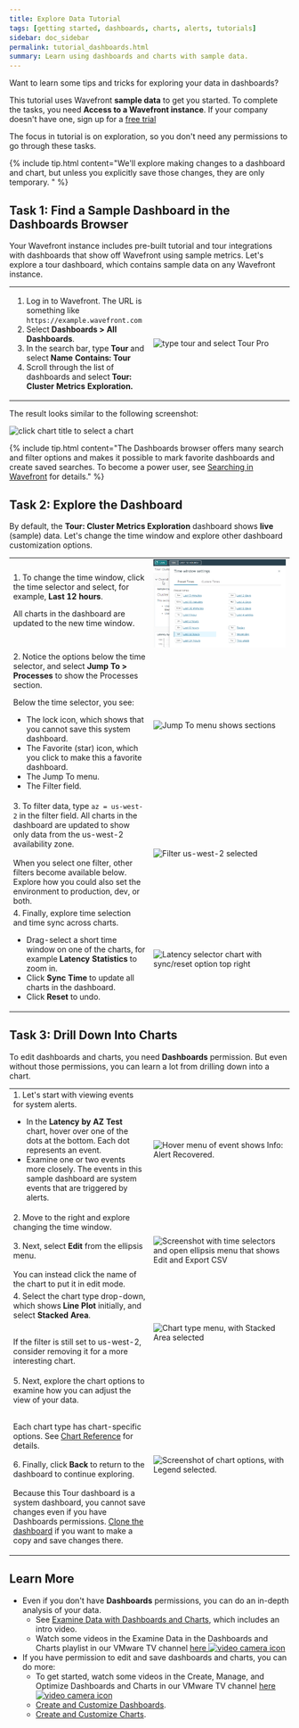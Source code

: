 ```yaml
---
title: Explore Data Tutorial
tags: [getting started, dashboards, charts, alerts, tutorials]
sidebar: doc_sidebar
permalink: tutorial_dashboards.html
summary: Learn using dashboards and charts with sample data.
---
```


Want to learn some tips and tricks for exploring your data in dashboards?

This tutorial uses Wavefront **sample data** to get you started. To complete the tasks, you need <strong>Access to a Wavefront instance</strong>. If your company doesn't have one, sign up for a <a href="https://tanzu.vmware.com/observability">free trial</a>

The focus in tutorial is on exploration, so you don't need any permissions to go through these tasks.

{% include tip.html content="We'll explore making changes to a dashboard and chart, but unless you explicitly save those changes, they are only temporary. " %}


## Task 1: Find a Sample Dashboard in the Dashboards Browser

Your Wavefront instance includes pre-built tutorial and tour integrations with dashboards that show off Wavefront using sample metrics. Let's explore a tour dashboard, which contains sample data on any Wavefront instance.

<table style="width: 100%;">
<tbody>
<tr>
<td width="50%">
<ol>
<li>Log in to Wavefront. The URL is something like <code>https://example.wavefront.com</code></li>
<li>Select <strong>Dashboards > All Dashboards</strong>.</li>
<li>In the search bar, type <strong>Tour</strong> and select <strong>Name Contains: Tour</strong></li>
<li>Scroll through the list of dashboards and select <strong>Tour: Cluster Metrics Exploration. </strong></li></ol></td>
<td width="50%"><img src="/images/find_tour_pro.png" alt="type tour and select Tour Pro"/></td>
</tr>
</tbody>
</table>

The result looks similar to the following screenshot:

![click chart title to select a chart](/images/select_chart_v2.png)

{% include tip.html content="The Dashboards browser offers many search and filter options and makes it possible to mark favorite dashboards and create saved searches. To become a power user, see [Searching in Wavefront](wavefront_searching.html) for details." %}


## Task 2: Explore the Dashboard

By default, the **Tour: Cluster Metrics Exploration** dashboard shows <strong>live</strong> (sample) data. Let's change the time window and explore other dashboard customization options.

<table style="width: 100%;">
<tbody>
<tr>
<td width="50%">
1. To change the time window, click the time selector and select, for example, <strong>Last 12 hours</strong>.

All charts in the dashboard are updated to the new time window. </td>
<td width="50%"><img src="/images/select_time_tutorial.png" alt="Time selector screenshots"/></td>
</tr>
<tr>
<td width="50%">
2. Notice the options below the time selector, and select <strong>Jump To &gt; Processes</strong> to show the Processes section.

Below the time selector, you see:
<ul>
<li>The lock icon, which shows that you cannot save this system dashboard.</li>
<li>The Favorite (star) icon, which you click to make this a favorite dashboard. </li>
<li>The Jump To menu.</li>
<li>The Filter field. </li>
</ul>
</td><td width="50%"><img src="/images/tutorial_jump_to.png" alt="Jump To menu shows sections"/></td>
</tr>
<tr>
<td width="50%">
3. To filter data, type <code>az = us-west-2</code> in the filter field. All charts in the dashboard are updated to show only data from the us-west-2 availability zone.
<br/><br/>
When you select one filter, other filters become available below. Explore how you could also set the environment to production, dev, or both.
</td>
<td width="50%"><img src="/images/tutorial_filter.png" alt="Filter us-west-2 selected"/></td>
</tr>
<tr>
<td width="50%">
4. Finally, explore time selection and time sync across charts.
<ul><li>Drag-select a short time window on one of the charts, for example <strong>Latency Statistics </strong> to zoom in.</li>
<li>Click <strong>Sync Time</strong> to update all charts in the dashboard.</li>
<li>Click <strong>Reset</strong> to undo. </li></ul></td>
<td width="50%"><img src="/images/tutorial_sync_reset.png" alt="Latency selector chart with sync/reset option top right"/></td>
</tr>
</tbody>
</table>


## Task 3: Drill Down Into Charts

To edit dashboards and charts, you need **Dashboards** permission. But even without those permissions, you can learn a lot from drilling down into a chart.

<table style="width: 100%;">
<tbody>
<tr>
<td width="50%">
1. Let's start with viewing events for system alerts.
<ul><li>In the <strong>Latency by AZ Test</strong> chart, hover over one of the dots at the bottom. Each dot represents an event.</li>
<li>Examine one or two events more closely. The events in this sample dashboard are system events that are triggered by alerts.</li></ul>
</td>
<td width="50%"><img src="/images/tutorial_alert_event.png" alt="Hover menu of event shows Info: Alert Recovered."/></td>
</tr>
<tr>
<td width="50%">
2. Move to the right and explore changing the time window.<br/><br/>
3. Next, select <strong>Edit</strong> from the ellipsis menu.<br/><br/>
You can instead click the name of the chart to put it in edit mode.
</td><td width="50%"><img src="/images/tutorial_select_edit.png" alt="Screenshot with time selectors and open ellipsis menu that shows Edit and Export CSV"/></td></tr>
<tr>
<td width="50%">
4. Select the chart type drop-down, which shows <strong>Line Plot</strong> initially, and select <strong>Stacked Area</strong>.<br/><br/>

If the filter is still set to us-west-2, consider removing it for a more interesting chart.
</td>
<td width="50%"><img src="/images/tutorial_select_chart_type.png" alt="Chart type menu, with Stacked Area selected"/></td>
</tr>
<tr>
<td width="50%">
5. Next, explore the chart options to examine how you can adjust the view of your data. <br/><br/>

Each chart type has chart-specific options. See <a href="ui_chart_reference.html">Chart Reference</a> for details.<br/><br/>
6. Finally, click <strong>Back</strong> to return to the dashboard to continue exploring.
<br/><br/>Because this Tour dashboard is a system dashboard, you cannot save changes even if you have Dashboards permissions. <a href="ui_dashboards.html#edit-or-clone-a-dashboard">Clone the dashboard</a> if you want to make a copy and save changes there. </td>
<td width="50%"><img src="/images/tutorial_chart_options.png" alt="Screenshot of chart options, with Legend selected."/></td>
</tr>
</tbody>
</table>

## Learn More

* Even if you don't have **Dashboards** permissions, you can do an in-depth analysis of your data.
  - See [Examine Data with Dashboards and Charts](ui_examine_data.html), which includes an intro video.
  - Watch some videos in the Examine Data in the Dashboards and Charts playlist in our VMware TV channel <a href="https://vmwaretv.vmware.com/embedplaylist/secure/embed/v2/1/playlistId/1_kt6ngrmf/uiConfId/47611883" target="_blank">here <img src="/images/video_camera.png" alt="video camera icon"/></a>
* If you have permission to edit and save dashboards and charts, you can do more:
  - To get started, watch some videos in the Create, Manage, and Optimize Dashboards and Charts in our VMware TV channel <a href="https://vmwaretv.vmware.com/embedplaylist/secure/embed/v2/1/playlistId/1_lw8ddnlp/uiConfId/47611883" target="_blank">here <img src="/images/video_camera.png" alt="video camera icon"/></a>
  - [Create and Customize Dashboards](ui_dashboards.html).
  - [Create and Customize Charts](ui_charts.html).
